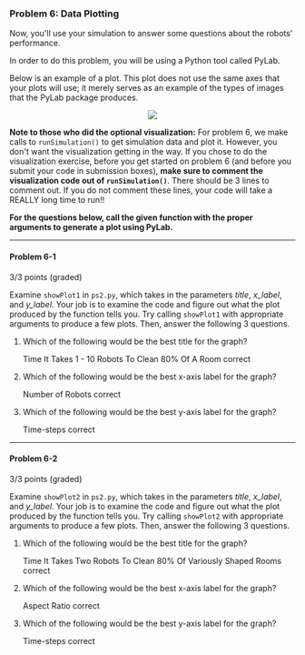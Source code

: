 ### Problem 6: Data Plotting

Now, you'll use your simulation to answer some questions about the robots' performance.

In order to do this problem, you will be using a Python tool called PyLab.

Below is an example of a plot. This plot does not use the same axes that your plots will use; it merely serves as an example of the types of images that the PyLab package produces.

<p align="center">
  <img src=https://user-images.githubusercontent.com/43208378/121584650-fce4e680-ca31-11eb-94fe-fb97d102ee1c.png>
</p>

**Note to those who did the optional visualization:** For problem 6, we make calls to `runSimulation()` to get simulation data and plot it. However, you don't want the visualization getting in the way. If you chose to do the visualization exercise, before you get started on problem 6 (and before you submit your code in submission boxes), **make sure to comment the visualization code out of `runSimulation()`**. There should be 3 lines to comment out. If you do not comment these lines, your code will take a REALLY long time to run!!

**For the questions below, call the given function with the proper arguments to generate a plot using PyLab.**

---

#### Problem 6-1
3/3 points (graded)

Examine <code>showPlot1</code> in <code>ps2.py</code>, which takes in the parameters _title_, _x_label_, and _y_label_. Your job is to examine the code and figure out what the plot produced by the function tells you. Try calling <code>showPlot1</code> with appropriate arguments to produce a few plots. Then, answer the following 3 questions.

1. Which of the following would be the best title for the graph?

    Time It Takes 1 - 10 Robots To Clean 80% Of A Room correct

2. Which of the following would be the best x-axis label for the graph?

    Number of Robots correct

3. Which of the following would be the best y-axis label for the graph?

    Time-steps correct

---

#### Problem 6-2
3/3 points (graded)

Examine <code>showPlot2</code> in <code>ps2.py</code>, which takes in the parameters _title_, _x_label_, and _y_label_. Your job is to examine the code and figure out what the plot produced by the function tells you. Try calling <code>showPlot2</code> with appropriate arguments to produce a few plots. Then, answer the following 3 questions.

1. Which of the following would be the best title for the graph?

    Time It Takes Two Robots To Clean 80% Of Variously Shaped Rooms correct

2. Which of the following would be the best x-axis label for the graph?

    Aspect Ratio correct

3. Which of the following would be the best y-axis label for the graph?

    Time-steps correct

